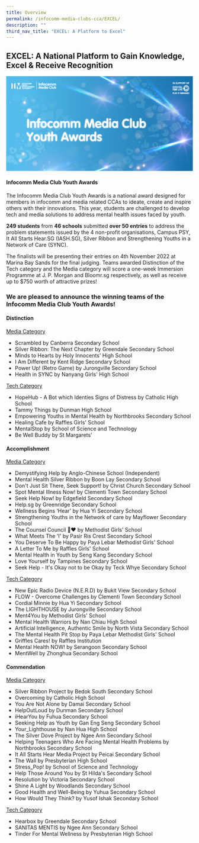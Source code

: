 ```yaml
---
title: Overview
permalink: /infocomm-media-clubs-cca/EXCEL/
description: ""
third_nav_title: "EXCEL: A Platform to Excel"
---
```

## EXCEL: A National Platform to Gain Knowledge, Excel & Receive Recognition

![New Key Visual for Infocomm Media Club Youth Awards](/images/Icmclub/IMC%20New%20KV.png)

#### Infocomm Media Club Youth Awards 

The Infocomm Media Club Youth Awards is a national award designed for members in infocomm and media related CCAs to ideate, create and inspire others with their innovations. This year, students are challenged to develop tech and media solutions to address mental health issues faced by youth.

**249 students** from **46 schools** submitted **over 50 entries** to address the problem statements issued by the 4 non-profit organisations, Campus PSY, It All Starts Hear.SG (IASH.SG), Silver Ribbon and Strengthening Youths in a Network of Care (SYNC).

The finalists will be presenting their entries on 4th November 2022 at Marina Bay Sands for the final judging. Teams awarded Distinction of the Tech category and the Media category will score a one-week Immersion Programme at J. P. Morgan and Bloomr.sg respectively, as well as receive up to $750 worth of attractive prizes!

### **We are pleased to announce the winning teams of the Infocomm Media Club Youth Awards!**
#### Distinction
<u> Media Category </u>
* Scrambled by Canberra Secondary School 
* Silver Ribbon: The Next Chapter by Greendale Secondary School 
* Minds to Hearts by Holy Innocents' High School   
* I Am Different by Kent Ridge Secondary School 
* Power Up! (Retro Game) by Jurongville Secondary School  
* Health in SYNC by Nanyang Girls' High School 

<u>Tech Category </u>
* HopeHub - A Bot which Identies Signs of Distress by Catholic High School 
* Tammy Things by Dunman High School
* Empowering Youths in Mental Health by Northbrooks Secondary School 
* Healing Cafe by Raffles Girls' School 
* MentalStop by School of Science and Technology 
* Be Well Buddy by St Margarets'

#### Accomplishment
<u> Media Category </u>
* Demystifying Help by Anglo-Chinese School (Independent)  
* Mental Health Silver Ribbon by Boon Lay Secondary School
* Don't Just Sit There, Seek Support! by Christ Church Secondary School 
* Spot Mental Illness Now! by Clementi Town Secondary School 
* Seek Help Now! by Edgefield Secondary School
* Help.sg by Greenridge Secondary School
* Wellness Begins ‘Hear’ by Hua Yi Secondary School  
* Strengthening Youths in the Network of care by Mayflower Secondary School
* The Counsel Council 🌱❤️ by Methodist Girls' School   
* What Meets The 'I' by Pasir Ris Crest Secondary School  
* You Deserve To Be Happy by Paya Lebar Methodist Girls' School 
* A Letter To Me by Raffles Girls' School
* Mental Health in Youth by Seng Kang Secondary School 
* Love Yourself by Tampines Secondary School
* Seek Help - It's Okay not to be Okay by Teck Whye Secondary School

<u>Tech Category </u>
* New Epic Radio Device (N.E.R.D) by Bukit View Secondary School   
* FLOW - Overcome Challenges by Clementi Town Secondary School 
* Cordial Minnie by Hua Yi Secondary School 
* The LIGHTHOUSE by Jurongville Secondary School  
* Ment4You by Methodist Girls' School 
* Mental Health Warriors by Nan Chiau High School  
* Artificial Intelligence, Authentic Smile by North Vista Secondary School  
* The Mental Health Pit Stop by Paya Lebar Methodist Girls' School 
* Griffles Cares! by Raffles Institution 
* Mental Health NOW! by Serangoon Secondary School 
* MentWell by Zhonghua Secondary School  

#### Commendation
<u> Media Category </u>
* Silver Ribbon Project by Bedok South Secondary School
* Overcoming by Catholic High School  
* You Are Not Alone by Damai Secondary School 
* HelpOutLoud by Dunman Secondary School 
*  iHearYou by Fuhua Secondary School
* Seeking Help as Youth by Gan Eng Seng Secondary School 
* Your_Lighthouse by Nan Hua High School 
* The Silver Dove Project by Ngee Ann Secondary School 
* Helping Teenagers Who Are Facing Mental Health Problems by Northbrooks Secondary School
* It All Starts Hear Media Project by Peicai Secondary School
* The Wall by Presbyterian High School
* Stress_Pop! by School of Science and Technology 
* Help Those Around You by St Hilda's Secondary School
* Resolution by Victoria Secondary School
* Shine A Light by Woodlands Secondary School 
* Good Health and Well-Being by Yuhua Secondary School 
* How Would They Think? by Yusof Ishak Secondary School 

<u> Tech Category </u>
* Hearbox by Greendale Secondary School   
* SANITAS MENTIS by Ngee Ann Secondary School    
* Tinder For Mental Wellness by Presbyterian High School